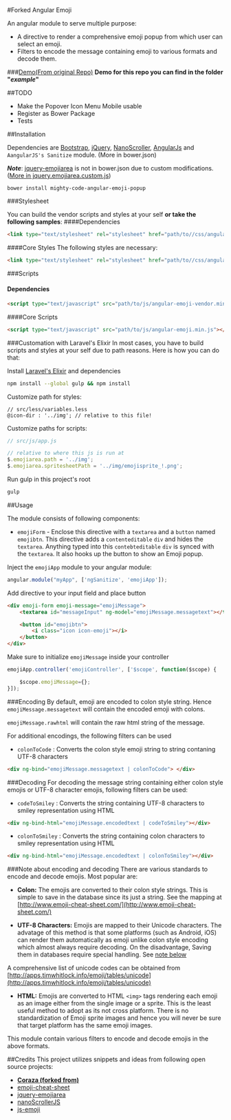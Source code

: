 #Forked Angular Emoji

An angular module to serve multiple purpose:

* A directive to render a comprehensive emoji popup from which user can select an emoji.
* Filters to encode the message containing emoji to various formats and decode them.

###[Demo(From original Repo)](http://coraza.github.io/angular-emoji-popup/)
**Demo for this repo you can find in the folder "*example*"**

##TODO
 - Make the Popover Icon Menu Mobile usable
 - Register as Bower Package
 - Tests

##Installation

Dependencies are [Bootstrap](https://github.com/twbs/bootstrap), [jQuery](https://github.com/jquery/jquery), [NanoScroller](https://github.com/jamesflorentino/nanoScrollerJS), [AngularJs](https://github.com/angular/angular) and `AangularJS's Sanitize` module. (More in bower.json)

***Note***: [jquery-emojiarea](https://github.com/diy/jquery-emojiarea) is not in bower.json due to custom modifications. ([More in jquery.emojiarea.custom.js](https://github.com/mighty-code/angular-emoji-popup/blob/master/src/js/jquery.emojiarea.custom.js))

```
bower install mighty-code-angular-emoji-popup
```

###Stylesheet

You can build the vendor scripts and styles at your self **or take the following samples**:
####Dependencies
```html
<link type="text/stylesheet" rel="stylesheet" href="path/to//css/angular-emoji-vendor.min.css"/>
```

####Core Styles
The following styles are necessary:
```html
<link type="text/stylesheet" rel="stylesheet" href="path/to//css/angular-emoji.min.css"/>
```

###Scripts
#### Dependencies
```html
<script type="text/javascript" src="path/to/js/angular-emoji-vendor.min.js"></script>
```

####Core Scripts

```html
<script type="text/javascript" src="path/to/js/angular-emoji.min.js"></script>
```

###Customation with Laravel's Elixir
In most cases, you have to build scripts and styles at your self due to path reasons.
Here is how you can do that:

Install [Laravel's Elixir](http://laravel.com/docs/5.1/elixir) and dependencies

```sh
npm install --global gulp && npm install
```

Customize path for styles:

```less
// src/less/variables.less
@icon-dir : '../img'; // relative to this file!
```
Customize paths for scripts:

```javascript
// src/js/app.js

// relative to where this js is run at
$.emojiarea.path = '../img'; 
$.emojiarea.spritesheetPath = '../img/emojisprite_!.png'; 
```
Run gulp in this project's root
```bash
gulp
```

##Usage

The module consists of following components:

* `emojiForm` - Enclose this directive with a `textarea` and a `button` named `emojibtn`.
This directive adds a `contenteditable` `div` and hides the `textarea`. Anything typed into this `contebteditable` `div` is synced with the `textarea`. It also hooks up the button to show an Emoji popup. 

Inject the `emojiApp` module to your angular module:

```js
angular.module("myApp", ['ngSanitize', 'emojiApp']);
```
Add directive to your input field and place button
```html
<div emoji-form emoji-message="emojiMessage">
    <textarea id="messageInput" ng-model="emojiMessage.messagetext"></textarea>

    <button id="emojibtn">
        <i class="icon icon-emoji"></i>
    </button>
</div>
```

Make sure to initialize `emojiMessage` inside your controller

```js
emojiApp.controller('emojiController', ['$scope', function($scope) {

	$scope.emojiMessage={};
}]);
```
###Encoding 
By default, emoji are encoded to colon style string. Hence `emojiMessage.messagetext` will contain the encoded emoji with colons.

`emojiMessage.rawhtml` will contain the raw html string of the message.

For additional encodings, the following filters can be used

* `colonToCode` : Converts the colon style emoji string to string contaning UTF-8 characters

```html
<div ng-bind="emojiMessage.messagetext | colonToCode"> </div>
```

###Decoding 
For decoding the message string containing either colon style emojis or UTF-8 character emojis, following filters can be used:

* `codeToSmiley` : Converts the string containing UTF-8 characters to smiley representation using HTML

```html
<div ng-bind-html="emojiMessage.encodedtext | codeToSmiley"></div>
```

* `colonToSmiley` : Converts the string containing colon characters to smiley representation using HTML

```html
<div ng-bind-html="emojiMessage.encodedtext | colonToSmiley"></div>
```
###Note about encoding and decoding
There are various standards to encode and decode emojis. Most popular are:

* **Colon:** The emojis are converted to their colon style strings. This is simple to save in the database since its just a string.
See the mapping at [http://www.emoji-cheat-sheet.com/](http://www.emoji-cheat-sheet.com/)

* **UTF-8 Characters:** Emojis are mapped to their Unicode characters.  The advatage of this method is that some platforms (such as Android, iOS) can render them automatically as emoji unlike colon style encoding which almost always require decoding. On the disadvantage, Saving them in databases require special handling. See [note below](#db)

A comprehensive list of unicode codes can be obtained from [http://apps.timwhitlock.info/emoji/tables/unicode](http://apps.timwhitlock.info/emoji/tables/unicode)

* **HTML:** Emojis are converted to HTML `<img>` tags rendering each emoji as an image either from the single image or a sprite. 
This is the least useful method to adopt as its not cross platform. There is no standardization of Emoji sprite images and hence you will never be sure that target platform has the same emoji images.

This module contain various filters to encode and decode emojis in the above formats.

##Credits
This project utilizes snippets and ideas from following open source projects:

* [**Coraza (forked from)**](https://github.com/Coraza/angular-emoji-popup)
* [emoji-cheat-sheet](https://github.com/arvida/emoji-cheat-sheet.com)
* [jquery-emojiarea](https://github.com/diy/jquery-emojiarea)
* [nanoScrollerJS](https://github.com/jamesflorentino/nanoScrollerJS)
* [js-emoji](https://github.com/iamcal/js-emoji)